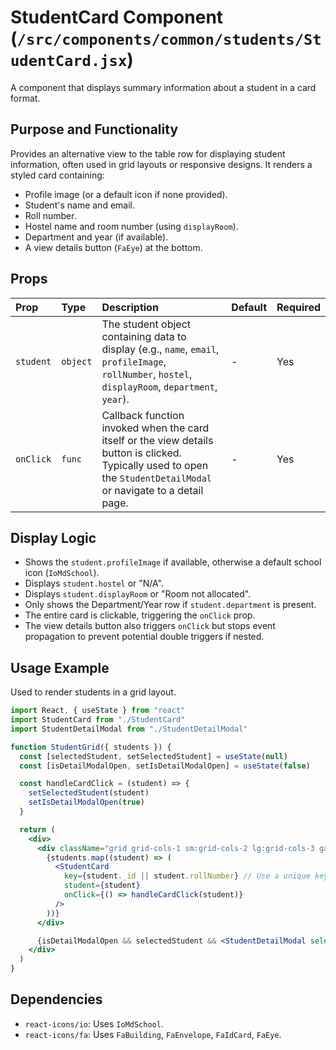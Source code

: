 # StudentCard Component (`/src/components/common/students/StudentCard.jsx`)

A component that displays summary information about a student in a card format.

## Purpose and Functionality

Provides an alternative view to the table row for displaying student information, often used in grid layouts or responsive designs. It renders a styled card containing:

- Profile image (or a default icon if none provided).
- Student's name and email.
- Roll number.
- Hostel name and room number (using `displayRoom`).
- Department and year (if available).
- A view details button (`FaEye`) at the bottom.

## Props

| Prop      | Type     | Description                                                                                                                                                         | Default | Required |
| :-------- | :------- | :------------------------------------------------------------------------------------------------------------------------------------------------------------------ | :------ | :------- |
| `student` | `object` | The student object containing data to display (e.g., `name`, `email`, `profileImage`, `rollNumber`, `hostel`, `displayRoom`, `department`, `year`).                 | -       | Yes      |
| `onClick` | `func`   | Callback function invoked when the card itself or the view details button is clicked. Typically used to open the `StudentDetailModal` or navigate to a detail page. | -       | Yes      |

## Display Logic

- Shows the `student.profileImage` if available, otherwise a default school icon (`IoMdSchool`).
- Displays `student.hostel` or "N/A".
- Displays `student.displayRoom` or "Room not allocated".
- Only shows the Department/Year row if `student.department` is present.
- The entire card is clickable, triggering the `onClick` prop.
- The view details button also triggers `onClick` but stops event propagation to prevent potential double triggers if nested.

## Usage Example

Used to render students in a grid layout.

```jsx
import React, { useState } from "react"
import StudentCard from "./StudentCard"
import StudentDetailModal from "./StudentDetailModal"

function StudentGrid({ students }) {
  const [selectedStudent, setSelectedStudent] = useState(null)
  const [isDetailModalOpen, setIsDetailModalOpen] = useState(false)

  const handleCardClick = (student) => {
    setSelectedStudent(student)
    setIsDetailModalOpen(true)
  }

  return (
    <div>
      <div className="grid grid-cols-1 sm:grid-cols-2 lg:grid-cols-3 gap-4 p-4">
        {students.map((student) => (
          <StudentCard
            key={student._id || student.rollNumber} // Use a unique key
            student={student}
            onClick={() => handleCardClick(student)}
          />
        ))}
      </div>

      {isDetailModalOpen && selectedStudent && <StudentDetailModal selectedStudent={selectedStudent} setShowStudentDetail={() => setIsDetailModalOpen(false)} />}
    </div>
  )
}
```

## Dependencies

- `react-icons/io`: Uses `IoMdSchool`.
- `react-icons/fa`: Uses `FaBuilding`, `FaEnvelope`, `FaIdCard`, `FaEye`.
